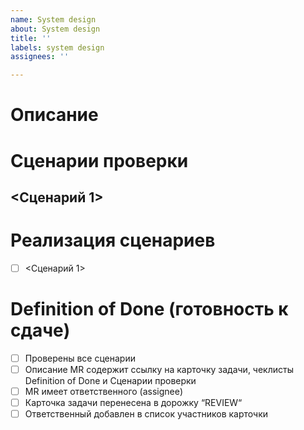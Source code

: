 ```yaml
---
name: System design
about: System design
title: ''
labels: system design
assignees: ''

---
```


# Описание

# Сценарии проверки

## <Сценарий 1>

# Реализация сценариев

- [ ]  <Сценарий 1>

# Definition of Done (готовность к сдаче)

- [ ]  Проверены все сценарии
- [ ]  Описание MR содержит ссылку на карточку задачи, чеклисты Definition of Done и Сценарии проверки
- [ ]  MR имеет ответственного (assignee)
- [ ]  Карточка задачи перенесена в дорожку “REVIEW“
- [ ]  Ответственный добавлен в список участников карточки
